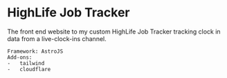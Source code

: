 # HighLife Job Tracker
The front end website to my custom HighLife Job Tracker tracking clock in data from a live-clock-ins channel.

```
Framework: AstroJS  
Add-ons:
-   tailwind
-   cloudflare
```
